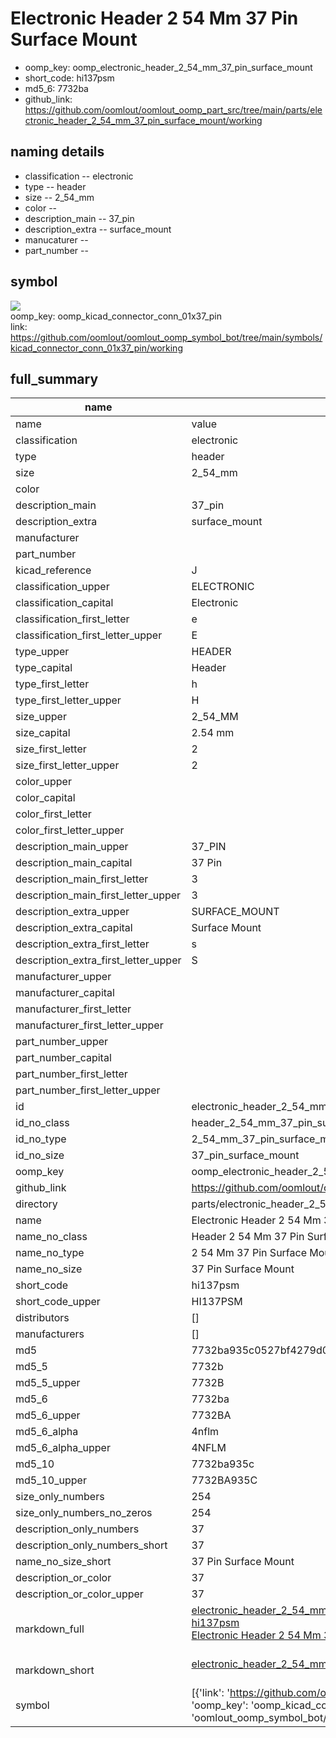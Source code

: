 # Electronic Header 2 54 Mm 37 Pin Surface Mount

  
* oomp_key: oomp_electronic_header_2_54_mm_37_pin_surface_mount 
* short_code: hi137psm
* md5_6: 7732ba  
* github_link: https://github.com/oomlout/oomlout_oomp_part_src/tree/main/parts/electronic_header_2_54_mm_37_pin_surface_mount/working  
## naming details
* classification -- electronic
* type -- header
* size -- 2_54_mm
* color -- 
* description_main -- 37_pin
* description_extra -- surface_mount
* manucaturer -- 
* part_number -- 



## symbol

![](symbol/{index}/working/working_600.png)  
oomp_key: oomp_kicad_connector_conn_01x37_pin  
link: https://github.com/oomlout/oomlout_oomp_symbol_bot/tree/main/symbols/kicad_connector_conn_01x37_pin/working  


## full_summary
| name | value | 
| --- | --- | 
| name | value | 
| classification | electronic | 
| type | header | 
| size | 2_54_mm | 
| color |  | 
| description_main | 37_pin | 
| description_extra | surface_mount | 
| manufacturer |  | 
| part_number |  | 
| kicad_reference | J | 
| classification_upper | ELECTRONIC | 
| classification_capital | Electronic | 
| classification_first_letter | e | 
| classification_first_letter_upper | E | 
| type_upper | HEADER | 
| type_capital | Header | 
| type_first_letter | h | 
| type_first_letter_upper | H | 
| size_upper | 2_54_MM | 
| size_capital | 2.54 mm | 
| size_first_letter | 2 | 
| size_first_letter_upper | 2 | 
| color_upper |  | 
| color_capital |  | 
| color_first_letter |  | 
| color_first_letter_upper |  | 
| description_main_upper | 37_PIN | 
| description_main_capital | 37 Pin | 
| description_main_first_letter | 3 | 
| description_main_first_letter_upper | 3 | 
| description_extra_upper | SURFACE_MOUNT | 
| description_extra_capital | Surface Mount | 
| description_extra_first_letter | s | 
| description_extra_first_letter_upper | S | 
| manufacturer_upper |  | 
| manufacturer_capital |  | 
| manufacturer_first_letter |  | 
| manufacturer_first_letter_upper |  | 
| part_number_upper |  | 
| part_number_capital |  | 
| part_number_first_letter |  | 
| part_number_first_letter_upper |  | 
| id | electronic_header_2_54_mm_37_pin_surface_mount | 
| id_no_class | header_2_54_mm_37_pin_surface_mount | 
| id_no_type | 2_54_mm_37_pin_surface_mount | 
| id_no_size | 37_pin_surface_mount | 
| oomp_key | oomp_electronic_header_2_54_mm_37_pin_surface_mount | 
| github_link | https://github.com/oomlout/oomlout_oomp_part_src/tree/main/parts/electronic_header_2_54_mm_37_pin_surface_mount/working | 
| directory | parts/electronic_header_2_54_mm_37_pin_surface_mount | 
| name | Electronic Header 2 54 Mm 37 Pin Surface Mount | 
| name_no_class | Header 2 54 Mm 37 Pin Surface Mount | 
| name_no_type | 2 54 Mm 37 Pin Surface Mount | 
| name_no_size | 37 Pin Surface Mount | 
| short_code | hi137psm | 
| short_code_upper | HI137PSM | 
| distributors | [] | 
| manufacturers | [] | 
| md5 | 7732ba935c0527bf4279d032d5656206 | 
| md5_5 | 7732b | 
| md5_5_upper | 7732B | 
| md5_6 | 7732ba | 
| md5_6_upper | 7732BA | 
| md5_6_alpha | 4nflm | 
| md5_6_alpha_upper | 4NFLM | 
| md5_10 | 7732ba935c | 
| md5_10_upper | 7732BA935C | 
| size_only_numbers | 254 | 
| size_only_numbers_no_zeros | 254 | 
| description_only_numbers | 37 | 
| description_only_numbers_short | 37 | 
| name_no_size_short | 37 Pin Surface Mount | 
| description_or_color | 37 | 
| description_or_color_upper | 37 | 
| markdown_full | [electronic_header_2_54_mm_37_pin_surface_mount](https://github.com/oomlout/oomlout_oomp_part_src/tree/main/parts/electronic_header_2_54_mm_37_pin_surface_mount/working)<br>[hi137psm](https://github.com/oomlout/oomlout_oomp_part_src/tree/main/parts/electronic_header_2_54_mm_37_pin_surface_mount/working)<br>[Electronic Header 2 54 Mm 37 Pin Surface Mount](https://github.com/oomlout/oomlout_oomp_part_src/tree/main/parts/electronic_header_2_54_mm_37_pin_surface_mount/working)<br><br> | 
| markdown_short | [electronic_header_2_54_mm_37_pin_surface_mount](https://github.com/oomlout/oomlout_oomp_part_src/tree/main/parts/electronic_header_2_54_mm_37_pin_surface_mount/working)<br><br> | 
| symbol | [{'link': 'https://github.com/oomlout/oomlout_oomp_symbol_bot/tree/main/symbols/kicad_connector_conn_01x37_pin', 'oomp_key': 'oomp_kicad_connector_conn_01x37_pin', 'directory': 'oomlout_oomp_symbol_bot/symbols/kicad_connector_conn_01x37_pin//working/working.kicad_sym', 'index': 0}] | 
